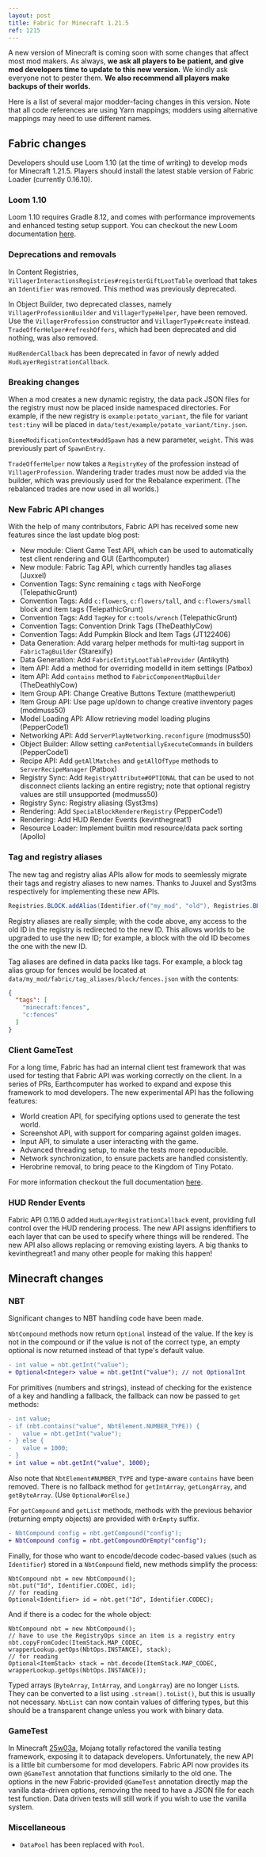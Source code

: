 ```yaml
---
layout: post
title: Fabric for Minecraft 1.21.5
ref: 1215
---
```

A new version of Minecraft is coming soon with some changes that affect most mod makers. As always, **we ask all players to be patient, and give mod developers time to update to this new version.** We kindly ask everyone not to pester them. **We also recommend all players make backups of their worlds.**

Here is a list of several major modder-facing changes in this version. Note that all code references are using Yarn mappings; modders using alternative mappings may need to use different names.

## Fabric changes
Developers should use Loom 1.10 (at the time of writing) to develop mods for Minecraft 1.21.5. Players should install the latest stable version of Fabric Loader (currently 0.16.10).

### Loom 1.10
Loom 1.10 requires Gradle 8.12, and comes with performance improvements and enhanced testing setup support. You can checkout the new Loom documentation [here](https://docs.fabricmc.net/develop/loom/).

### Deprecations and removals
In Content Registries, `VillagerInteractionsRegistries#registerGiftLootTable` overload that takes an `Identifier` was removed. This method was previously deprecated.

In Object Builder, two deprecated classes, namely `VillagerProfessionBuilder` and `VillagerTypeHelper`, have been removed. Use the `VillagerProfession` constructor and `VillagerType#create` instead. `TradeOfferHelper#refreshOffers`, which had been deprecated and did nothing, was also removed.

`HudRenderCallback` has been deprecated in favor of newly added `HudLayerRegistrationCallback`.

### Breaking changes
When a mod creates a new dynamic registry, the data pack JSON files for the registry must now be placed inside namespaced directories. For example, if the new registry is `example:potato_variant`, the file for variant `test:tiny` will be placed in `data/test/example/potato_variant/tiny.json`.<!-- https://github.com/FabricMC/fabric/pull/4180 -->

`BiomeModificationContext#addSpawn` has a new parameter, `weight`. This was previously part of `SpawnEntry`.

`TradeOfferHelper` now takes a `RegistryKey` of the profession instead of `VillagerProfession`. Wandering trader trades must now be added via the builder, which was previously used for the Rebalance experiment. (The rebalanced trades are now used in all worlds.)

### New Fabric API changes
With the help of many contributors, Fabric API has received some new features since the last update blog post:

- New module: Client Game Test API, which can be used to automatically test client rendering and GUI (Earthcomputer)
- New module: Fabric Tag API, which currently handles tag aliases (Juxxel)
- Convention Tags: Sync remaining `c` tags with NeoForge (TelepathicGrunt)
- Convention Tags: Add `c:flowers`, `c:flowers/tall`, and `c:flowers/small` block and item tags (TelepathicGrunt)
- Convention Tags: Add `TagKey` for `c:tools/wrench` (TelepathicGrunt)
- Convention Tags: Convention Drink Tags (TheDeathlyCow)
- Convention Tags: Add Pumpkin Block and Item Tags (JT122406)
- Data Generation: Add vararg helper methods for multi-tag support in `FabricTagBuilder` (Starexify)
- Data Generation: Add `FabricEntityLootTableProvider` (Antikyth)
- Item API: Add a method for overriding modelId in item settings (Patbox)
- Item API: Add `contains` method to `FabricComponentMapBuilder` (TheDeathlyCow)
- Item Group API: Change Creative Buttons Texture (matthewperiut)
- Item Group API: Use page up/down to change creative inventory pages (modmuss50)
- Model Loading API: Allow retrieving model loading plugins (PepperCode1)
- Networking API: Add `ServerPlayNetworking.reconfigure` (modmuss50)
- Object Builder: Allow setting `canPotentiallyExecuteCommands` in builders (PepperCode1)
- Recipe API: Add `getAllMatches` and `getAllOfType` methods to `ServerRecipeManager` (Patbox)
- Registry Sync: Add `RegistryAttribute#OPTIONAL` that can be used to not disconnect clients lacking an entire registry; note that optional registry values are still unsupported (modmuss50)
- Registry Sync: Registry aliasing (Syst3ms)
- Rendering: Add `SpecialBlockRendererRegistry` (PepperCode1)
- Rendering: Add HUD Render Events (kevinthegreat1)
- Resource Loader: Implement builtin mod resource/data pack sorting (Apollo)

### Tag and registry aliases
The new tag and registry alias APIs allow for mods to seemlessly migrate their tags and registry aliases to new names. Thanks to Juuxel and Syst3ms respectively for implementing these new APIs.

```java
Registries.BLOCK.addAlias(Identifier.of("my_mod", "old"), Registries.BLOCK.get(Identifier.of("my_mod", "new")));
```
Registry aliases are really simple; with the code above, any access to the old ID in the registry is redirected to the new ID. This allows worlds to be upgraded to use the new ID; for example, a block with the old ID becomes the one with the new ID.

Tag aliases are defined in data packs like tags. For example, a block tag alias group for fences would be located at `data/my_mod/fabric/tag_aliases/block/fences.json` with the contents:

```json
{
  "tags": [
    "minecraft:fences",
    "c:fences"
  ]
}
```

### Client GameTest
For a long time, Fabric has had an internal client test framework that was used for testing that Fabric API was working correctly on the client. In a series of PRs, Earthcomputer has worked to expand and expose this framework to mod developers. The new experimental API has the following features:
- World creation API, for specifying options used to generate the test world.
- Screenshot API, with support for comparing against golden images.
- Input API, to simulate a user interacting with the game.
- Advanced threading setup, to make the tests more repoducible.
- Network synchronization, to ensure packets are handled consistently.
- Herobrine removal, to bring peace to the Kingdom of Tiny Potato.

For more information checkout the full documentation [here](https://maven.fabricmc.net/docs/fabric-api-0.119.2+1.21.5/net/fabricmc/fabric/api/client/gametest/v1/package-summary.html).

### HUD Render Events
Fabric API 0.116.0 added `HudLayerRegistrationCallback` event, providing full control over the HUD rendering process. The new API assigns idenftifiers to each layer that can be used to specify where things will be rendered. The new API also allows replacing or removing existing layers. A big thanks to kevinthegreat1 and many other people for making this happen!

## Minecraft changes
### NBT
Significant changes to NBT handling code have been made.

`NbtCompound` methods now return `Optional` instead of the value. If the key is not in the compound or if the value is not of the correct type, an empty optional is now returned instead of that type's default value.

```diff
- int value = nbt.getInt("value");
+ Optional<Integer> value = nbt.getInt("value"); // not OptionalInt
```

For primitives (numbers and strings), instead of checking for the existence of a key and handling a fallback, the fallback can now be passed to `get` methods:

```diff
- int value;
- if (nbt.contains("value", NbtElement.NUMBER_TYPE)) {
-   value = nbt.getInt("value");
- } else {
-   value = 1000;
- }
+ int value = nbt.getInt("value", 1000);
```

Also note that `NbtElement#NUMBER_TYPE` and type-aware `contains` have been removed. There is no fallback method for `getIntArray`, `getLongArray`, and `getByteArray`. (Use `Optional#orElse`.)

For `getCompound` and `getList` methods, methods with the previous behavior (returning empty objects) are provided with `OrEmpty` suffix.

```diff
- NbtCompound config = nbt.getCompound("config");
+ NbtCompound config = nbt.getCompoundOrEmpty("config");
```

Finally, for those who want to encode/decode codec-based values (such as `Identifier`) stored in a `NbtCompound` field, new methods simplify the process:

```java=
NbtCompound nbt = new NbtCompound();
nbt.put("Id", Identifier.CODEC, id);
// for reading
Optional<Identifier> id = nbt.get("Id", Identifier.CODEC);
```

And if there is a codec for the whole object:
```java=
NbtCompound nbt = new NbtCompound();
// have to use the RegistryOps since an item is a registry entry
nbt.copyFromCodec(ItemStack.MAP_CODEC, wrapperLookup.getOps(NbtOps.INSTANCE), stack);
// for reading
Optional<ItemStack> stack = nbt.decode(ItemStack.MAP_CODEC, wrapperLookup.getOps(NbtOps.INSTANCE));
```

Typed arrays (`ByteArray`, `IntArray`, and `LongArray`) are no longer `List`s. They can be converted to a list using `.stream().toList()`, but this is usually not necessary. `NbtList` can now contain values of differing types, but this should be a transparent change unless you work with binary data.

### GameTest

In Minecraft [25w03a](https://www.minecraft.net/en-us/article/minecraft-snapshot-25w03a), Mojang totally refactored the vanilla testing framework, exposing it to datapack developers. Unfortunately, the new API is a little bit cumbersome for mod developers. Fabric API now provides its own `@GameTest` annotation that functions similarly to the old one. The options in the new Fabric-provided `@GameTest` annotation directly map the vanilla data-driven options, removing the need to have a JSON file for each test function. Data driven tests will still work if you wish to use the vanilla system.

### Miscellaneous
- `DataPool` has been replaced with `Pool`.
